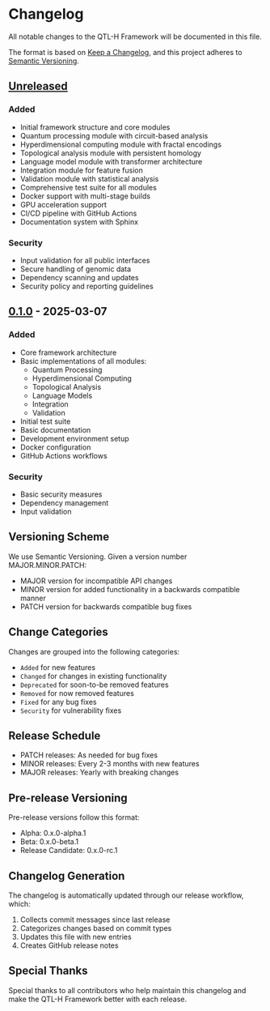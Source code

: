 # Changelog

All notable changes to the QTL-H Framework will be documented in this file.

The format is based on [Keep a Changelog](https://keepachangelog.com/en/1.0.0/),
and this project adheres to [Semantic Versioning](https://semver.org/spec/v2.0.0.html).

## [Unreleased]

### Added
- Initial framework structure and core modules
- Quantum processing module with circuit-based analysis
- Hyperdimensional computing module with fractal encodings
- Topological analysis module with persistent homology
- Language model module with transformer architecture
- Integration module for feature fusion
- Validation module with statistical analysis
- Comprehensive test suite for all modules
- Docker support with multi-stage builds
- GPU acceleration support
- CI/CD pipeline with GitHub Actions
- Documentation system with Sphinx

### Security
- Input validation for all public interfaces
- Secure handling of genomic data
- Dependency scanning and updates
- Security policy and reporting guidelines

## [0.1.0] - 2025-03-07

### Added
- Core framework architecture
- Basic implementations of all modules:
  - Quantum Processing
  - Hyperdimensional Computing
  - Topological Analysis
  - Language Models
  - Integration
  - Validation
- Initial test suite
- Basic documentation
- Development environment setup
- Docker configuration
- GitHub Actions workflows

### Security
- Basic security measures
- Dependency management
- Input validation

[Unreleased]: https://github.com/qtlh-framework/qtlh-framework/compare/v0.1.0...HEAD
[0.1.0]: https://github.com/qtlh-framework/qtlh-framework/releases/tag/v0.1.0

## Versioning Scheme

We use Semantic Versioning. Given a version number MAJOR.MINOR.PATCH:

- MAJOR version for incompatible API changes
- MINOR version for added functionality in a backwards compatible manner
- PATCH version for backwards compatible bug fixes

## Change Categories

Changes are grouped into the following categories:

- `Added` for new features
- `Changed` for changes in existing functionality
- `Deprecated` for soon-to-be removed features
- `Removed` for now removed features
- `Fixed` for any bug fixes
- `Security` for vulnerability fixes

## Release Schedule

- PATCH releases: As needed for bug fixes
- MINOR releases: Every 2-3 months with new features
- MAJOR releases: Yearly with breaking changes

## Pre-release Versioning

Pre-release versions follow this format:
- Alpha: 0.x.0-alpha.1
- Beta: 0.x.0-beta.1
- Release Candidate: 0.x.0-rc.1

## Changelog Generation

The changelog is automatically updated through our release workflow, which:
1. Collects commit messages since last release
2. Categorizes changes based on commit types
3. Updates this file with new entries
4. Creates GitHub release notes

## Special Thanks

Special thanks to all contributors who help maintain this changelog and make
the QTL-H Framework better with each release.
